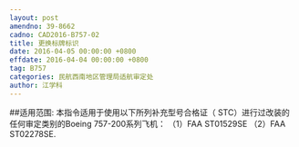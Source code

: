 ```yaml
---
layout: post
amendno: 39-8662
cadno: CAD2016-B757-02
title: 更换标牌标识
date: 2016-04-05 00:00:00 +0800
effdate: 2016-04-04 00:00:00 +0800
tag: B757
categories: 民航西南地区管理局适航审定处
author: 江学科
---
```


##适用范围:
本指令适用于使用以下所列补充型号合格证（ STC）进行过改装的任何审定类别的Boeing 757-200系列飞机：
（1）FAA ST01529SE
（2）FAA ST02278SE.

